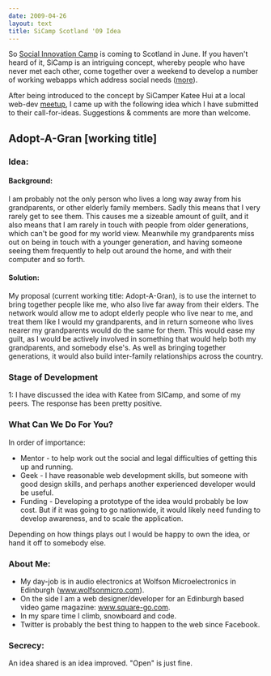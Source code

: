 ```yaml
---
date: 2009-04-26
layout: text
title: SiCamp Scotland '09 Idea
---
```


<p>So <a href="http://scotland.sicamp.org/" >Social Innovation Camp</a> is coming to Scotland in June. If you haven't heard of it, SiCamp is an intriguing concept, whereby people who have never met each other, come together over a weekend to develop a number of working webapps which address social needs (<a href="http://www.sicamp.org/?page_id=155" >more</a>).</p> <p>After being introduced to the concept by SiCamper Katee Hui at a local web-dev <a href="http://www.meetup.com/The-Edinburgh-Web-Design-And-Development-Meetup-Group/">meetup</a>, I came up with the following idea which I have submitted to their call-for-ideas. Suggestions <span class="amp">&amp;</span> comments are more than welcome.</p>

<h2>Adopt-A-Gran [working title]</h2> <h3>Idea:</h3> <h4>Background:</h4> <p>I am probably not the only person who lives a long way away from his grandparents, or other elderly family members. Sadly this means that I very rarely get to see them. This causes me a sizeable amount of guilt, and it also means that I am rarely in touch with people from older generations, which can't be good for my world view. Meanwhile my grandparents miss out on being in touch with a younger generation, and having someone seeing them frequently to help out around the home, and with their computer and so forth.</p>
<h4><strong>Solution:</strong></h4> <p>My proposal (current working title: Adopt-A-Gran), is to use the internet to bring together people like me, who also live far away from their elders. The network would allow me to adopt elderly people who live near to me, and treat them like I would my grandparents, and in return someone who lives nearer my grandparents would do the same for them. This would ease my guilt, as I would be actively involved in something that would help both my grandparents, and somebody else's. As well as bringing together generations, it would also build inter-family relationships across the country.</p>
<h3>Stage of Development</h3> <p>1: I have discussed the idea with Katee from SICamp, and some of my peers. The response has been pretty positive.</p>
<h3>What Can We Do For You?</h3> <p>In order of importance:</p> <ul> <li>Mentor - to help work out the social and legal difficulties of getting this up and running.</li> <li>Geek - I have reasonable web development skills, but someone with good design skills, and perhaps another experienced developer would be useful.</li> <li>Funding - Developing a prototype of the idea would probably be low cost. But if it was going to go nationwide, it would likely need funding to develop awareness, and to scale the application.</li> </ul>
<p>Depending on how things plays out I would be happy to own the idea, or hand it off to somebody else.</p>
<h3>About Me:</h3> <ul> <li>My day-job is in audio electronics at Wolfson Microelectronics in Edinburgh (<a href="http://www.wolfsonmicro.com/" >www.wolfsonmicro.com</a>).</li> <li>On the side I am a web designer/developer for an Edinburgh based video game magazine: <a href="http://www.square-go.com/" >www.square-go.com</a>.</li> <li>In my spare time I climb, snowboard and code.</li> <li>Twitter is probably the best thing to happen to the web since Facebook.</li>
</ul>
<h3>Secrecy:</h3> <p>An idea shared is an idea improved. "Open" is just fine.</p>

